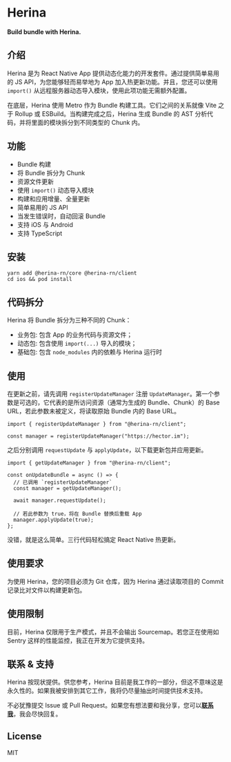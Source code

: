 # Herina

**Build bundle with Herina.**

## 介绍

Herina 是为 React Native App 提供动态化能力的开发套件。通过提供简单易用的 JS API，为您能够轻而易举地为 App 加入热更新功能。并且，您还可以使用 `import()` 从远程服务器动态导入模块，使用此项功能无需额外配置。

在底层，Herina 使用 Metro 作为 Bundle 构建工具。它们之间的关系就像 Vite 之于 Rollup 或 ESBuild。当构建完成之后，Herina 生成 Bundle 的 AST 分析代码，并将里面的模块拆分到不同类型的 Chunk 内。

## 功能

- Bundle 构建
- 将 Bundle 拆分为 Chunk
- 资源文件更新
- 使用 `import()` 动态导入模块
- 构建和应用增量、全量更新
- 简单易用的 JS API
- 当发生错误时，自动回滚 Bundle
- 支持 iOS 与 Android
- 支持 TypeScript

## 安装

```tsx
yarn add @herina-rn/core @herina-rn/client
cd ios && pod install
```

## 代码拆分

Herina 将 Bundle 拆分为三种不同的 Chunk：

- 业务包: 包含 App 的业务代码与资源文件；
- 动态包: 包含使用 `import(...)` 导入的模块；
- 基础包: 包含 `node_modules` 内的依赖与 Herina 运行时

## 使用

在更新之前，请先调用 `registerUpdateManager` 注册 `UpdateManager`。第一个参数是可选的，它代表的是所访问资源（通常为生成的 Bundle、Chunk）的 Base URL，若此参数未被定义，将读取原始 Bundle 内的 Base URL。

```tsx
import { registerUpdateManager } from "@herina-rn/client";

const manager = registerUpdateManager("https://hector.im");
```

之后分别调用 `requestUpdate` 与 `applyUpdate`，以下载更新包并应用更新。

```tsx
import { getUpdateManager } from "@herina-rn/client";

const onUpdateBundle = async () => {
  // 已调用 `registerUpdateManager`
  const manager = getUpdateManager();

  await manager.requestUpdate();

  // 若此参数为 true，将在 Bundle 替换后重载 App
  manager.applyUpdate(true);
};
```

没错，就是这么简单。三行代码轻松搞定 React Native 热更新。

## 使用要求

为使用 Herina，您的项目必须为 Git 仓库，因为 Herina 通过读取项目的 Commit 记录比对文件以构建更新包。

## 使用限制

目前，Herina 仅限用于生产模式，并且不会输出 Sourcemap。若您正在使用如 Sentry 这样的性能监控，我正在开发为它提供支持。

## 联系 & 支持

Herina 按现状提供。供您参考，Herina 目前是我工作的一部分，但这不意味这是永久性的。如果我被安排到其它工作，我将仍尽量抽出时间提供技术支持。

不必犹豫提交 Issue 或 Pull Request。如果您有想法要和我分享，您可以[**联系我**](mailto:i@hector.im)，我会尽快回复。

## License

MIT
